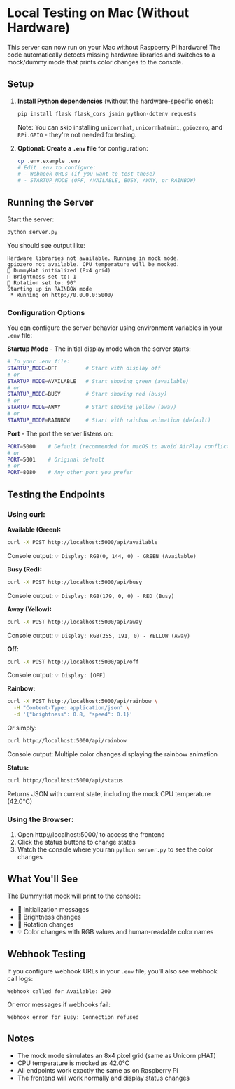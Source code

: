 # Local Testing on Mac (Without Hardware)

This server can now run on your Mac without Raspberry Pi hardware! The code automatically detects missing hardware libraries and switches to a mock/dummy mode that prints color changes to the console.

## Setup

1. **Install Python dependencies** (without the hardware-specific ones):
   ```bash
   pip install flask flask_cors jsmin python-dotenv requests
   ```

   Note: You can skip installing `unicornhat`, `unicornhatmini`, `gpiozero`, and `RPi.GPIO` - they're not needed for testing.

2. **Optional: Create a `.env` file** for configuration:
   ```bash
   cp .env.example .env
   # Edit .env to configure:
   # - Webhook URLs (if you want to test those)
   # - STARTUP_MODE (OFF, AVAILABLE, BUSY, AWAY, or RAINBOW)
   ```

## Running the Server

Start the server:
```bash
python server.py
```

You should see output like:
```
Hardware libraries not available. Running in mock mode.
gpiozero not available. CPU temperature will be mocked.
🦄 DummyHat initialized (8x4 grid)
🔆 Brightness set to: 1
🔄 Rotation set to: 90°
Starting up in RAINBOW mode
 * Running on http://0.0.0.0:5000/
```

### Configuration Options

You can configure the server behavior using environment variables in your `.env` file:

**Startup Mode** - The initial display mode when the server starts:
```bash
# In your .env file:
STARTUP_MODE=OFF         # Start with display off
# or
STARTUP_MODE=AVAILABLE   # Start showing green (available)
# or
STARTUP_MODE=BUSY        # Start showing red (busy)
# or
STARTUP_MODE=AWAY        # Start showing yellow (away)
# or
STARTUP_MODE=RAINBOW     # Start with rainbow animation (default)
```

**Port** - The port the server listens on:
```bash
PORT=5000    # Default (recommended for macOS to avoid AirPlay conflict)
# or
PORT=5001    # Original default
# or
PORT=8080    # Any other port you prefer
```

## Testing the Endpoints

### Using curl:

**Available (Green):**
```bash
curl -X POST http://localhost:5000/api/available
```
Console output: `💡 Display: RGB(0, 144, 0) - GREEN (Available)`

**Busy (Red):**
```bash
curl -X POST http://localhost:5000/api/busy
```
Console output: `💡 Display: RGB(179, 0, 0) - RED (Busy)`

**Away (Yellow):**
```bash
curl -X POST http://localhost:5000/api/away
```
Console output: `💡 Display: RGB(255, 191, 0) - YELLOW (Away)`

**Off:**
```bash
curl -X POST http://localhost:5000/api/off
```
Console output: `💡 Display: [OFF]`

**Rainbow:**
```bash
curl -X POST http://localhost:5000/api/rainbow \
  -H "Content-Type: application/json" \
  -d '{"brightness": 0.8, "speed": 0.1}'
```
Or simply:
```bash
curl http://localhost:5000/api/rainbow
```
Console output: Multiple color changes displaying the rainbow animation

**Status:**
```bash
curl http://localhost:5000/api/status
```
Returns JSON with current state, including the mock CPU temperature (42.0°C)

### Using the Browser:

1. Open http://localhost:5000/ to access the frontend
2. Click the status buttons to change states
3. Watch the console where you ran `python server.py` to see the color changes

## What You'll See

The DummyHat mock will print to the console:
- 🦄 Initialization messages
- 🔆 Brightness changes
- 🔄 Rotation changes
- 💡 Color changes with RGB values and human-readable color names

## Webhook Testing

If you configure webhook URLs in your `.env` file, you'll also see webhook call logs:
```
Webhook called for Available: 200
```

Or error messages if webhooks fail:
```
Webhook error for Busy: Connection refused
```

## Notes

- The mock mode simulates an 8x4 pixel grid (same as Unicorn pHAT)
- CPU temperature is mocked as 42.0°C
- All endpoints work exactly the same as on Raspberry Pi
- The frontend will work normally and display status changes

